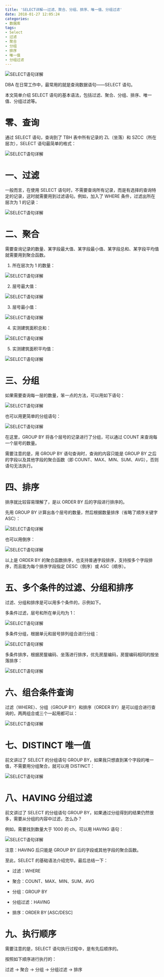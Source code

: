 ```yaml
---
title: 'SELECT详解——过滤、聚合、分组、排序、唯一值、分组过滤'
date: 2018-01-27 12:05:24
categories:
- 数据库
tags:
- Select
- 过滤
- 聚合
- 分组
- 排序
- 唯一值
- 分组过滤
---
```


![SELECT语句详解](/post-images/select-xiang-jie-guo-lu-ju-he-fen-zu-pai-xu-wei-yi-zhi-fen-zu-guo-lu.jpg)

DBA 在日常工作中，最常用的就是查询数据语句——SELECT 语句。

本文简单介绍 SELECT 语句的基本语法，包括过滤、聚合、分组、排序、唯一值、分组过滤等。

<!-- more -->

# 零、查询

通过 SELECT 语句，查询到了 TBH 表中所有记录的 ZL（坐落）和 SZCC（所在层次），SELECT 语句最简单的格式：

![SELECT语句详解](/post-images/1561782397981.png)

# 一、过滤

一般而言，在使用 SELECT 语句时，不需要查询所有记录，而是有选择的查询特定的记录，这时就需要用到过滤语句。例如，加入了 WHERE 条件，过滤出所在层次为 1 的记录：

![SELECT语句详解](/post-images/1561782425559.png)

# 二、聚合

需要查询记录的数量、某字段最大值、某字段最小值、某字段总和、某字段平均值就需要用到聚合函数。

1. 所在层次为 1 的数量：

![SELECT语句详解](/post-images/1561782454626.png)

2. 层号最大值：

![SELECT语句详解](/post-images/1561782494019.png)

3. 层号最小值：

![SELECT语句详解](/post-images/1561782499284.png)

4. 实测建筑面积总和：

![SELECT语句详解](/post-images/1561782504305.png)

5. 实测建筑面积平均值：

![SELECT语句详解](/post-images/1561782538195.png)

# 三、分组

如果需要查询每一层的数量，笨一点的方法，可以用如下语句：

![SELECT语句详解](/post-images/1561782548167.png)

也可以用更简单的分组语句：

![SELECT语句详解](/post-images/1561782570042.png)

在这里，GROUP BY 将各个层号的记录进行了分组，可以通过 COUNT 来查询每一个层号的数量。

需要注意的是，用 GROUP BY 语句查询时，查询的内容只能是 GROUP BY 之后的字段以及其他字段的聚合函数（即 COUNT、MAX、MIN、SUM、AVG），否则语句无法执行。

# 四、排序

排序就比较容易理解了，是以 ORDER BY 后的字段进行排序的。

先用 GROUP BY 计算出各个层号的数量，然后根据数量排序（省略了顺序关键字 ASC）：

![SELECT语句详解](/post-images/1561782593105.png)

也可以用倒序：

![SELECT语句详解](/post-images/1561782612076.png)

以上是 ORDER BY 的聚合函数排序，也支持普通字段排序，支持按多个字段排序，而且能为每个排序字段指定 DESC（倒序）或 ASC（顺序）。

# 五、多个条件的过滤、分组和排序

过滤、分组和排序是可以用多个条件的，示例如下。

多条件过滤，层号和所在单元均为 1：

![SELECT语句详解](/post-images/1561782622443.png)

多条件分组，根据单元和层号排列组合进行分组：

![SELECT语句详解](/post-images/1561782980489.png)

多条件排序，根据房屋编码、坐落进行排序，优先房屋编码，房屋编码相同的按坐落排序：

![SELECT语句详解](/post-images/1561782930754.png)

# 六、组合条件查询

过滤（WHERE）、分组（GROUP BY）和排序（ORDER BY）是可以组合进行查询的，两两组合或三个一起用都可以：

![SELECT语句详解](/post-images/1561782994427.png)

# 七、DISTINCT 唯一值

前文讲过了 SELECT 的分组语句 GROUP BY，如果我只想直到某个字段的唯一值，不需要用分组聚合，就可以用 DISTINCT：

![SELECT语句详解](/post-images/1561782651121.png)

# 八、HAVING 分组过滤

前文讲过了 SELECT 的分组语句 GROUP BY，如果通过分组得到的结果仍然很多，需要从分组的内容中过滤，怎么办？

例如，需要找到数量大于 1000 的 ch，可以用 HAVING 语句：

![SELECT语句详解](/post-images/1561783019680.png)

注意：HAVING 后只能是 GROUP BY 后的字段或其他字段的聚合函数。

至此，SELECT 的基础语法介绍完毕。最后总结一下：

-   过滤：WHERE

-   聚合：COUNT、MAX、MIN、SUM、AVG

-   分组：GROUP BY

-   分组过滤：HAVING

-   排序：ORDER BY [ASC/DESC]

# 九、执行顺序

需要注意的是，SELECT 语句执行过程中，是有先后顺序的。

按照如下顺序进行执行的：

过滤 → 聚合 → 分组 → 分组过滤 → 排序
